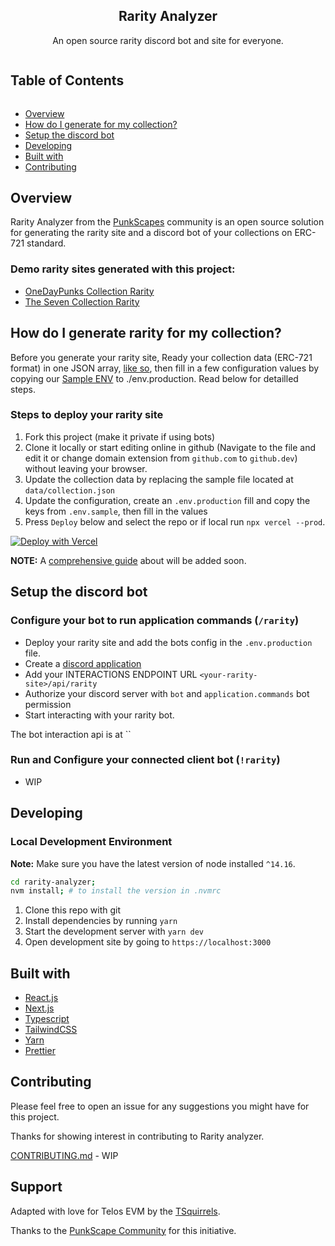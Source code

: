 

<p align="center">
    <h2 align="center">Rarity Analyzer</h2>
    <p align="center">
    An open source rarity discord bot and site for everyone.
    </p>
</p>


<!-- Table of Contents -->

<summary><h2 style="display: inline-block">Table of Contents</h2></summary>
<ul>
    <li><a href="#overview">Overview</a></li>
    <li><a href="#how-do-i-generate-for-my-collection">How do I generate for my collection?</a></li>
    <li><a href="#setup-the-bot">Setup the discord bot</a></li>
    <li><a href="#developing">Developing</a></li>
    <li><a href="#built-with">Built with</a></li>
    <li><a href="#contributing">Contributing</a></li>
</ul>


## Overview

Rarity Analyzer from the [PunkScapes](https://punkscape.com/) community is an open source solution for generating the rarity site and a discord bot of your collections on ERC-721 standard.


### Demo rarity sites generated with this project:
- [OneDayPunks Collection Rarity](https://rarity-punkscape.vercel.app/)
- [The Seven Collection Rarity](https://rarity-seven.vercel.app/)


## How do I generate rarity for my collection?

Before you generate your rarity site, Ready your collection data (ERC-721 format) in one JSON array, [like so](./data/collection), then fill in a few configuration values by copying our [Sample ENV](./env.sample) to ./env.production. Read below for detailled steps.

### Steps to deploy your rarity site
1. Fork this project (make it private if using bots)
2. Clone it locally or start editing online in github (Navigate to the file and edit it or change domain extension from `github.com` to `github.dev`) without leaving your browser.
3. Update the collection data by replacing the sample file located at `data/collection.json`
4. Update the configuration, create an `.env.production` fill and copy the keys from `.env.sample`, then fill in the values
5. Press `Deploy` below and select the repo or if local run `npx vercel --prod`.

[![Deploy with Vercel](https://vercel.com/button)](https://vercel.com/new/clone)

**NOTE:** A [comprehensive guide](./SETUP.md) about will be added soon.


## Setup the discord bot

### Configure your bot to run application commands (`/rarity`) 
- Deploy your rarity site and add the bots config in the `.env.production` file. 
- Create a [discord application](https://discord.com/developers/applications)
- Add your INTERACTIONS ENDPOINT URL `<your-rarity-site>/api/rarity` 
- Authorize your discord server with `bot` and `application.commands` bot permission 
- Start interacting with your rarity bot.

The bot interaction api is at ``

### Run and Configure your connected client bot (`!rarity`) 
- WIP

## Developing

### Local Development Environment

**Note:** Make sure you have the latest version of node installed `^14.16`.

```bash
cd rarity-analyzer;
nvm install; # to install the version in .nvmrc
```

1. Clone this repo with git
2. Install dependencies by running `yarn`
3. Start the development server with `yarn dev`
4. Open development site by going to `https://localhost:3000`


## Built with

- [React.js](https://reactjs.org/)
- [Next.js](https://nextjs.org/)
- [Typescript](https://www.typescriptlang.org/)
- [TailwindCSS](https://tailwindcss.com/)
- [Yarn](https://yarnpkg.com/)
- [Prettier](https://prettier.io/)



## Contributing

Please feel free to open an issue for any suggestions you might have for this project.

Thanks for showing interest in contributing to Rarity analyzer. 

[CONTRIBUTING.md](./CONTRIBUTING.md) - WIP 


## Support

<div>
    <p>Adapted with love for Telos EVM by the <a href="https://www.tsquirrel.io">TSquirrels</a>.</p>
    <p>Thanks to the <a href="https://punkscape.xyz">PunkScape Community</a> for this initiative.</p>
</div>
